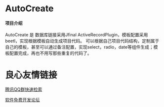 # AutoCreate

#### 项目介绍
AutoCreate 是 数据库链接采用Jfinal ActiveRecordPlugin，模板配置采用beetl，实现根据模板自动生成项目代码。
可以根据自己项目代码结构，定制属于自己的模板，甚至可以通过备注配置，实现select，radio，date等组件生成；模板配置完成，再也不用写那些重复的代码了。


 # 良心友情链接

[腾讯QQ群快速检索](http://u.720life.cn/s/8cf73f7c)

[软件免费开发论坛](http://u.720life.cn/s/bbb01dc0)